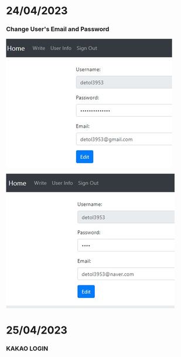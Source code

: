 # 24/04/2023

### Change User's Email and Password

![image](./Edit.jpg)

![image](./Edit2.jpg)


# 25/04/2023

### KAKAO LOGIN 
